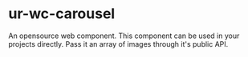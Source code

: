 # ur-wc-carousel
An opensource web component. This component can be used in your projects directly. Pass it an array of images through it's public API.
